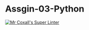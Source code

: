 # Assgin-03-Python
[![Mr Coxall's Super Linter](https://github.com/ICS3U-Programming-DanielM/Assgin-03-Python/workflows/Mr%20Coxall's%20Super%20Linter/badge.svg)](https://github.com/ICS3U-Programming-DanielM/Assgin-03-Python/actions/)
